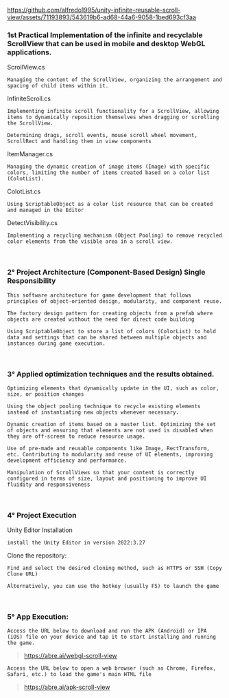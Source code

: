 


https://github.com/alfredo1995/unity-infinite-reusable-scroll-view/assets/71193893/543619b6-ad68-44a6-9058-1bed693cf3aa




<h3> 1st Practical Implementation of the infinite and recyclable ScrollView that can be used in mobile and desktop WebGL applications. </h3>

ScrollView.cs

    Managing the content of the ScrollView, organizing the arrangement and spacing of child items within it.    
   
InfiniteScroll.cs

    Implementing infinite scroll functionality for a ScrollView, allowing items to dynamically reposition themselves when dragging or scrolling the ScrollView. 
            
    Determining drags, scroll events, mouse scroll wheel movement, ScrollRect and handling them in view components        

ItemManager.cs

    Managing the dynamic creation of image items (Image) with specific colors, limiting the number of items created based on a color list (ColotList).

ColotList.cs
    
    Using ScriptableObject as a color list resource that can be created and managed in the Editor

DetectVisibility.cs

    Implementing a recycling mechanism (Object Pooling) to remove recycled color elements from the visible area in a scroll view.     
   
<br>
<h3> 2° Project Architecture (Component-Based Design) Single Responsibility </h3> 

    This software architecture for game development that follows principles of object-oriented design, modularity, and component reuse.

    The factory design pattern for creating objects from a prefab where objects are created without the need for direct code building

    Using ScriptableObject to store a list of colors (ColorList) to hold data and settings that can be shared between multiple objects and instances during game execution.
    
<br>
<h3> 3° Applied optimization techniques and the results obtained. </h3>

    Optimizing elements that dynamically update in the UI, such as color, size, or position changes
    
    Using the object pooling technique to recycle existing elements instead of instantiating new objects whenever necessary.
    
    Dynamic creation of items based on a master list. Optimizing the set of objects and ensuring that elements are not used is disabled when they are off-screen to reduce resource usage.
    
    Use of pre-made and reusable components like Image, RectTransform, etc. Contributing to modularity and reuse of UI elements, improving development efficiency and performance.

    Manipulation of ScrollViews so that your content is correctly configured in terms of size, layout and positioning to improve UI fluidity and responsiveness
   
<br>  
<h3> 4° Project Execution </h3> 

Unity Editor Installation

    install the Unity Editor in version 2022:3.27

Clone the repository:

    Find and select the desired cloning method, such as HTTPS or SSH (Copy Clone URL)

    Alternatively, you can use the hotkey (usually F5) to launch the game
 
<br>
<h3> 5° App Execution: </h3> 

    Access the URL below to download and run the APK (Android) or IPA (iOS) file on your device and tap it to start installing and running the game. 
> https://abre.ai/webgl-scroll-view   

    Access the URL below to open a web browser (such as Chrome, Firefox, Safari, etc.) to load the game's main HTML file 
> https://abre.ai/apk-scroll-view
